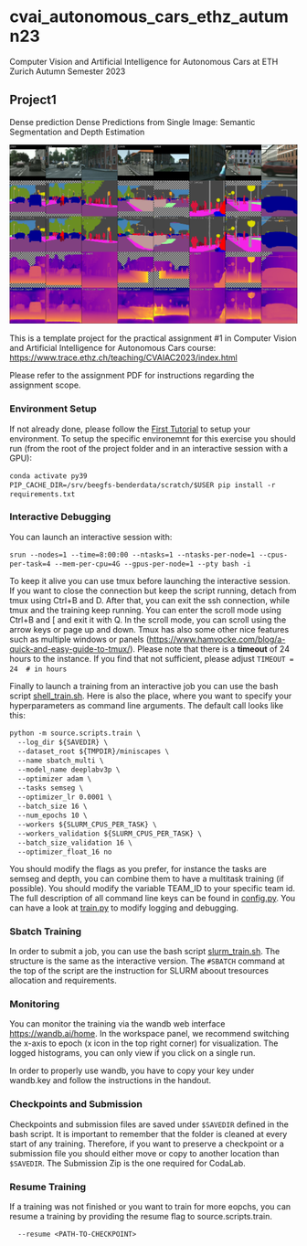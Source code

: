 # cvai_autonomous_cars_ethz_autumn23
Computer Vision and Artificial Intelligence for Autonomous Cars at ETH Zurich Autumn Semester 2023

## Project1
Dense prediction Dense Predictions from Single Image: Semantic Segmentation and Depth Estimation

![Teaser](./doc/teaser.png)
 
This is a template project for the practical assignment #1 in Computer Vision and Artificial Intelligence for Autonomous Cars course:
https://www.trace.ethz.ch/teaching/CVAIAC2023/index.html

Please refer to the assignment PDF for instructions regarding the assignment scope. 


### Environment Setup

If not already done, please follow the [First Tutorial](https://www.trace.ethz.ch/teaching/CVAIAC2023/exercises/Exercise_01-intro_to_slurm_ac_course.pdf) to setup your environment.
To setup the specific environemnt for this exercise you should run (from the root of the project folder and in an interactive session with a GPU):
```shell script
conda activate py39
PIP_CACHE_DIR=/srv/beegfs-benderdata/scratch/$USER pip install -r requirements.txt
```

### Interactive Debugging

You can launch an interactive session with:

```shell script
srun --nodes=1 --time=8:00:00 --ntasks=1 --ntasks-per-node=1 --cpus-per-task=4 --mem-per-cpu=4G --gpus-per-node=1 --pty bash -i
```

To keep it alive you can use tmux before launching the interactive session. If you want to close the connection
but keep the script running, detach from tmux using Ctrl+B and D. After that, you can exit the ssh connection, while
tmux and the training keep running. You can enter the scroll mode using Ctrl+B and [ and exit it with Q. 
In the scroll mode, you can scroll using the arrow keys or page up and down. Tmux has also some other nice features
such as multiple windows or panels (https://www.hamvocke.com/blog/a-quick-and-easy-guide-to-tmux/). Please note
that there is a **timeout** of 24 hours to the instance. If you find that not sufficient, please adjust 
`TIMEOUT = 24  # in hours`

Finally to launch a training from an interactive job you can use the bash script [shell_train.sh](shell_train.sh). Here is also the place, where you want to specify your hyperparameters as command line arguments. The default call looks like this:

```shell script
python -m source.scripts.train \
  --log_dir ${SAVEDIR} \
  --dataset_root ${TMPDIR}/miniscapes \
  --name sbatch_multi \
  --model_name deeplabv3p \
  --optimizer adam \
  --tasks semseg \
  --optimizer_lr 0.0001 \
  --batch_size 16 \
  --num_epochs 10 \
  --workers ${SLURM_CPUS_PER_TASK} \
  --workers_validation ${SLURM_CPUS_PER_TASK} \
  --batch_size_validation 16 \
  --optimizer_float_16 no
```

You should modify the flags as you prefer, for instance the tasks are semseg and depth, you can combine them to have a multitask training (if possible). 
You should modify the variable TEAM_ID to your specific team id.
The full description of all command line keys can be found in [config.py](source/utils/config.py). You can have a look at [train.py](source/scripts/train.py) to modify logging and debugging.


### Sbatch Training

In order to submit a job, you can use the bash script [slurm_train.sh](slurm_train.sh). The structure is the same as the interactive version. The `#SBATCH` command at the top of the script are the instruction for SLURM aboout tresources allocation and requirements.


### Monitoring

You can monitor the training via the wandb web interface https://wandb.ai/home.
In the workspace panel, we recommend switching the x-axis to epoch (x icon in the top right corner) for
visualization.
The logged histograms, you can only view if you click on a single run.

In order to properly use wandb, you have to copy your key under wandb.key and follow the instructions in the handout.


### Checkpoints and Submission

Checkpoints and submission files are saved under `$SAVEDIR` defined in the bash script. 
It is important to remember that the folder is cleaned at every start of any training. Therefore, if you want to preserve a checkpoint or a submission file you should either move or copy to another location than `$SAVEDIR`.
The Submission Zip is the one required for CodaLab.


### Resume Training

If a training was not finished or you want to train for more eopchs, you can resume a training by providing the resume flag to source.scripts.train.

```shell script
  --resume <PATH-TO-CHECKPOINT>
```
